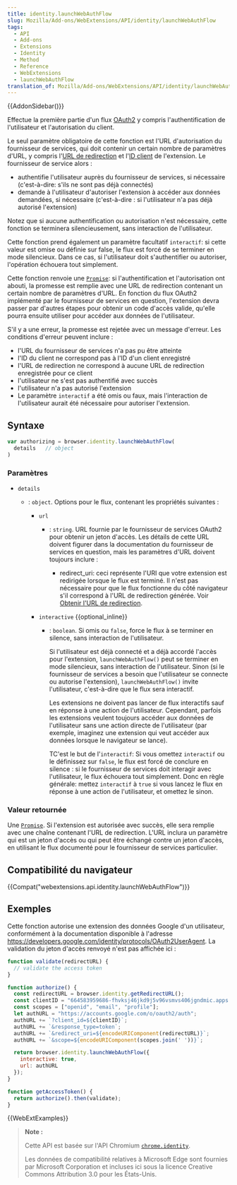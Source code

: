 ```yaml
---
title: identity.launchWebAuthFlow
slug: Mozilla/Add-ons/WebExtensions/API/identity/launchWebAuthFlow
tags:
  - API
  - Add-ons
  - Extensions
  - Identity
  - Method
  - Reference
  - WebExtensions
  - launchWebAuthFlow
translation_of: Mozilla/Add-ons/WebExtensions/API/identity/launchWebAuthFlow
---
```

{{AddonSidebar()}}

Effectue la première partie d'un flux [OAuth2](https://oauth.net/2/) y compris l'authentification de l'utilisateur et l'autorisation du client.

Le seul paramètre obligatoire de cette fonction est l'URL d'autorisation du fournisseur de services, qui doit contenir un certain nombre de paramètres d'URL, y compris l'[URL de redirection](/fr/Add-ons/WebExtensions/API/identity#Getting_the_redirect_URL) et l'[ID client](/fr/Add-ons/WebExtensions/API/identity#Registering_your_add-on) de l'extension. Le fournisseur de service alors :

- authentifie l'utilisateur auprès du fournisseur de services, si nécessaire (c'est-à-dire: s'ils ne sont pas déjà connectés)
- demande à l'utilisateur d'autoriser l'extension à accéder aux données demandées, si nécessaire (c'est-à-dire : si l'utilisateur n'a pas déjà autorisé l'extension)

Notez que si aucune authentification ou autorisation n'est nécessaire, cette fonction se terminera silencieusement, sans interaction de l'utilisateur.

Cette fonction prend également un paramètre facultatif `interactif`: si cette valeur est omise ou définie sur false, le flux est forcé de se terminer en mode silencieux. Dans ce cas, si l'utilisateur doit s'authentifier ou autoriser, l'opération échouera tout simplement.

Cette fonction renvoie une [`Promise`](/fr/docs/Web/JavaScript/Reference/Objets_globaux/Promise): si l'authentification et l'autorisation ont abouti, la promesse est remplie avec une URL de redirection contenant un certain nombre de paramètres d'URL. En fonction du flux OAuth2 implémenté par le fournisseur de services en question, l'extension devra passer par d'autres étapes pour obtenir un code d'accès valide, qu'elle pourra ensuite utiliser pour accéder aux données de l'utilisateur.

S'il y a une erreur, la promesse est rejetée avec un message d'erreur. Les conditions d'erreur peuvent inclure :

- l'URL du fournisseur de services n'a pas pu être atteinte
- l'ID du client ne correspond pas à l'ID d'un client enregistré
- l'URL de redirection ne correspond à aucune URL de redirection enregistrée pour ce client
- l'utilisateur ne s'est pas authentifié avec succès
- l'utilisateur n'a pas autorisé l'extension
- Le paramètre `interactif` a été omis ou faux, mais l'interaction de l'utilisateur aurait été nécessaire pour autoriser l'extension.

## Syntaxe

```js
var authorizing = browser.identity.launchWebAuthFlow(
  details   // object
)
```

### Paramètres

- `details`

  - : `object`. Options pour le flux, contenant les propriétés suivantes :

    - `url`

      - : `string`. URL fournie par le fournisseur de services OAuth2 pour obtenir un jeton d'accès. Les détails de cette URL doivent figurer dans la documentation du fournisseur de services en question, mais les paramètres d'URL doivent toujours inclure :

        - redirect_uri: ceci représente l'URI que votre extension est redirigée lorsque le flux est terminé. Il n'est pas nécessaire pour que le flux fonctionne du côté navigateur s'il correspond à l'URL de redirection générée. Voir [Obtenir l'URL de redirection](/fr/Add-ons/WebExtensions/API/identity#Getting_the_redirect_URL).

    - `interactive` {{optional_inline}}

      - : `boolean`. Si omis ou `false`, force le flux à se terminer en silence, sans interaction de l'utilisateur.

        Si l'utilisateur est déjà connecté et a déjà accordé l'accès pour l'extension, `launchWebAuthFlow()` peut se terminer en mode silencieux, sans interaction de l'utilisateur. Sinon (si le fournisseur de services a besoin que l'utilisateur se connecte ou autorise l'extension), `launchWebAuthFlow()` invite l'utilisateur, c'est-à-dire que le flux sera interactif.

        Les extensions ne doivent pas lancer de flux interactifs sauf en réponse à une action de l'utilisateur. Cependant, parfois les extensions veulent toujours accéder aux données de l'utilisateur sans une action directe de l'utilisateur (par exemple, imaginez une extension qui veut accéder aux données lorsque le navigateur se lance).

        TC'est le but de l'`interactif`: Si vous omettez `interactif` ou le définissez sur `false`, le flux est forcé de conclure en silence : si le fournisseur de services doit interagir avec l'utilisateur, le flux échouera tout simplement. Donc en règle générale: mettez `interactif` à `true` si vous lancez le flux en réponse à une action de l'utilisateur, et omettez le sinon.

### Valeur retournée

Une [`Promise`](/fr/docs/Web/JavaScript/Reference/Objets_globaux/Promise). Si l'extension est autorisée avec succès, elle sera remplie avec une chaîne contenant l'URL de redirection. L'URL inclura un paramètre qui est un jeton d'accès ou qui peut être échangé contre un jeton d'accès, en utilisant le flux documenté pour le fournisseur de services particulier.

## Compatibilité du navigateur

{{Compat("webextensions.api.identity.launchWebAuthFlow")}}

## Exemples

Cette fonction autorise une extension des données Google d'un utilisateur, conformément à la documentation disponible à l'adresse  <https://developers.google.com/identity/protocols/OAuth2UserAgent>. La validation du jeton d'accès renvoyé n'est pas affichée ici :

```js
function validate(redirectURL) {
  // validate the access token
}

function authorize() {
  const redirectURL = browser.identity.getRedirectURL();
  const clientID = "664583959686-fhvksj46jkd9j5v96vsmvs406jgndmic.apps.googleusercontent.com";
  const scopes = ["openid", "email", "profile"];
  let authURL = "https://accounts.google.com/o/oauth2/auth";
  authURL += `?client_id=${clientID}`;
  authURL += `&response_type=token`;
  authURL += `&redirect_uri=${encodeURIComponent(redirectURL)}`;
  authURL += `&scope=${encodeURIComponent(scopes.join(' '))}`;

  return browser.identity.launchWebAuthFlow({
    interactive: true,
    url: authURL
  });
}

function getAccessToken() {
  return authorize().then(validate);
}
```

{{WebExtExamples}}

> **Note :**
>
> Cette API est basée sur l'API Chromium [`chrome.identity`](https://developer.chrome.com/extensions/identity).
>
> Les données de compatibilité relatives à Microsoft Edge sont fournies par Microsoft Corporation et incluses ici sous la licence Creative Commons Attribution 3.0 pour les États-Unis.
